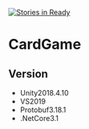 [![Stories in Ready](https://badge.waffle.io/setsuodu/CardGame.png?label=ready&title=Ready)](https://waffle.io/setsuodu/CardGame)

# CardGame

## Version

- Unity2018.4.10
- VS2019
- Protobuf3.18.1
- .NetCore3.1